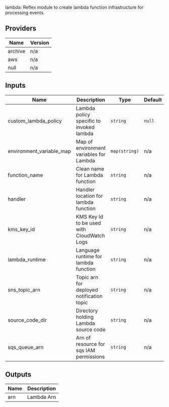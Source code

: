 lambda: Reflex module to create lambda function infrastructure for processing events.

## Providers

| Name | Version |
|------|---------|
| archive | n/a |
| aws | n/a |
| null | n/a |

## Inputs

| Name | Description | Type | Default | Required |
|------|-------------|------|---------|:--------:|
| custom\_lambda\_policy | Lambda policy specific to invoked lambda | `string` | `null` | no |
| environment\_variable\_map | Map of environment variables for Lambda | `map(string)` | n/a | yes |
| function\_name | Clean name for Lambda function | `string` | n/a | yes |
| handler | Handler location for lambda function | `string` | n/a | yes |
| kms\_key\_id | KMS Key Id to be used with CloudWatch Logs | `string` | n/a | yes |
| lambda\_runtime | Language runtime for lambda function | `string` | n/a | yes |
| sns\_topic\_arn | Topic arn for deployed notification topic | `string` | n/a | yes |
| source\_code\_dir | Directory holding Lambda source code | `string` | n/a | yes |
| sqs\_queue\_arn | Arn of resource for sqs IAM permissions | `string` | n/a | yes |

## Outputs

| Name | Description |
|------|-------------|
| arn | Lambda Arn |

